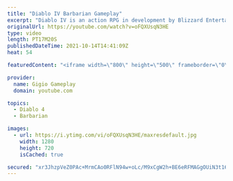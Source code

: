 ```yaml
---
title: "Diablo IV Barbarian Gameplay"
excerpt: "Diablo IV is an action RPG in development by Blizzard Entertainment, the fourth title in the Diablo series. Diablo IV é um RPG de ação em desenvolvimento pela ..."
originalUrl: https://youtube.com/watch?v=oFQXUsqN3HE
type: video
length: PT17M20S
publishedDateTime: 2021-10-14T14:41:09Z
heat: 54

featuredContent: "<iframe width=\"800\" height=\"500\" frameborder=\"0\" src=\"https://www.youtube.com/embed/oFQXUsqN3HE\" allow=\"accelerometer; autoplay; encrypted-media; gyroscope; picture-in-picture\" allowfullscreen></iframe>"

provider:
  name: Gigio Gameplay
  domain: youtube.com

topics:
  - Diablo 4
  - Barbarian

images:
  - url: https://i.ytimg.com/vi/oFQXUsqN3HE/maxresdefault.jpg
    width: 1280
    height: 720
    isCached: true

secured: "xr3JhzpVeZ0PAc+MrmCAo0RFlN94w+oLc/M9xCgW2h+BE6eRFMAGgOUiN3t16pjj/V7+mCVU642tKaAAkQsbj/9J5TEXircmSKsZU3b1d+MgqyVYIqIzTixIVQB2dPAswBkFdqYb5zBmZ9amtMmNnllIDJfZAtsaCnxDvBUSnZQ6ROXrrRgPDj86rJkCxx1IcQq52/hrnMQDBJVo7G1e4+o99SQqvNSRl4ozwbukmPySjoKawo/lc+VQlHJHG1JDwsVUvA1mnWLn08IfDC/32voRb6l+LM2fLl0jGDZu+54dL4Nv25NoOK/UjkL/y5myEU8Knhay3R8IUkorOfMxZUudecA7uEPvZY+VKONAjoj4oX6iwOj2IfqmLvcKM0hhdJJ34uK6dJ4KoI0Zys2G7p6tQ85OMs7BZQ4bLS9zKPQ=;HLnIjmTI2ovJYvoqupu0Cw=="
---
```


